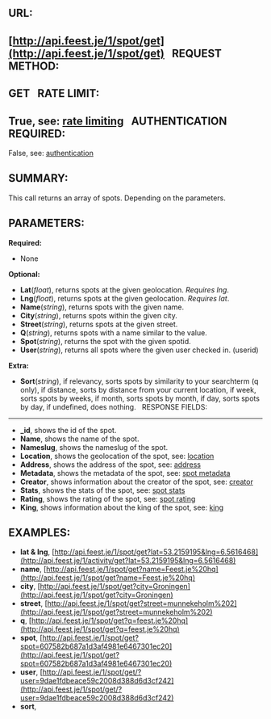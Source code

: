 URL:
----
[http://api.feest.je/1/spot/get](http://api.feest.je/1/spot/get)
 
REQUEST METHOD:
---------------
GET
 
RATE LIMIT:
-----------
True, see: [rate limiting](<link naar ratelimitpagina>)
 
AUTHENTICATION REQUIRED:
------------------------
False, see: [authentication](<link naar authenticationpagina>)

SUMMARY:
--------
This call returns an array of spots. Depending on the parameters. 

PARAMETERS:
-----------
**Required:**

 - None

**Optional:**

 - **Lat**(*float*), returns spots at the given geolocation. *Requires lng*.
 - **Lng**(*float*), returns spots at the given geolocation. *Requires lat*.
 - **Name**(*string*), returns spots with the given name.
 - **City**(*string*), returns spots within the given city.
 - **Street**(*string*), returns spots at the given street.
 - **Q**(*string*), returns spots with a name similar to the value.
 - **Spot**(*string*), returns the spot with the given spotid.
 - **User**(*string*), returns all spots where the given user checked in. (userid)

**Extra:**

 - **Sort**(*string*), if relevancy, sorts spots by similarity to your searchterm (q only), if distance, sorts by distance from your current location, if week, sorts spots by weeks, if month, sorts spots by month, if day, sorts spots by day, if undefined, does nothing.
 
RESPONSE FIELDS:
----------------
 - **_id**,  shows the id of the spot.
 - **Name**, shows the name of the spot.
 - **Nameslug**, shows the nameslug of the spot.
 - **Location**, shows the geolocation of the spot, see: [location](<link naar location pagina>)
 - **Address**, shows the address of the spot, see: [address](<link naar address pagina>)
 - **Metadata**, shows the metadata of the spot, see: [spot metadata](<link naar metadata pagina>)
 - **Creator**, shows information about the creator of the spot, see: [creator](<link naar creator pagina>)
 - **Stats**, shows the stats of the spot, see: [spot stats](<link naar spot stats pagina>)
 - **Rating**, shows the rating of the spot, see: [spot rating](<link naar rating pagina>)
 - **King**, shows information about the king of the spot, see: [king](<link naar king pagina>)

EXAMPLES:
---------
 - **lat & lng**, [http://api.feest.je/1/spot/get?lat=53.2159195&lng=6.5616468](http://api.feest.je/1/activity/get?lat=53.2159195&lng=6.5616468)
 - **name**, [http://api.feest.je/1/spot/get?name=Feest.je%20hq](http://api.feest.je/1/spot/get?name=Feest.je%20hq)
 - **city**, [http://api.feest.je/1/spot/get?city=Groningen](http://api.feest.je/1/spot/get?city=Groningen)
 - **street**, [http://api.feest.je/1/spot/get?street=munnekeholm%202](http://api.feest.je/1/spot/get?street=munnekeholm%202)
 - **q**, [http://api.feest.je/1/spot/get?q=feest.je%20hq](http://api.feest.je/1/spot/get?q=feest.je%20hq)
 - **spot**, [http://api.feest.je/1/spot/get?spot=607582b687a1d3af4981e6467301ec20](http://api.feest.je/1/spot/get?spot=607582b687a1d3af4981e6467301ec20)
 - **user**, [http://api.feest.je/1/spot/get/?user=9dae1fdbeace59c2008d388d6d3cf242](http://api.feest.je/1/spot/get/?user=9dae1fdbeace59c2008d388d6d3cf242)
 - **sort**,


